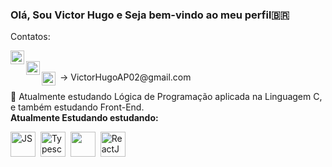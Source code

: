 ### Olá, Sou Victor Hugo e Seja bem-vindo ao meu perfil🇧🇷


Contatos:

<a href="https://www.linkedin.com/in/victor-hugo-alves-pereira-405146208/">
  <img align="left" alt="lk" width="22px" src="https://cdn.jsdelivr.net/npm/simple-icons@v3/icons/linkedin.svg"/> 
<br></a>
<a href="https://www.youtube.com/channel/UCUD5Pg-XVrqS1I7dXHjdRcg">
 <img align="left" alt="yt" width="22px" src="https://cdn.jsdelivr.net/npm/simple-icons@v3/icons/youtube.svg"/></a> <br>
<img align="left" alt="Gmail" width="22px" src="https://cdn.jsdelivr.net/npm/simple-icons@v3/icons/gmail.svg"/> &nbsp;-> VictorHugoAP02@gmail.com 
<br>

🌱 Atualmente estudando Lógica de Programação aplicada na Linguagem C, e também estudando Front-End.
<br>
**Atualmente Estudando estudando:**

<p align="left">
<img src="https://cdn.jsdelivr.net/npm/simple-icons@v3/icons/c.svg" alt="JS" width="40" height="40"/>&nbsp;
  <img src="https://cdn.jsdelivr.net/npm/simple-icons@v3/icons/javascript.svg" alt="Typescript" width="40" height="40" />&nbsp;
<img src="https://pngimage.net/wp-content/uploads/2019/05/html5-icon-png-white-.png" width="40" height="40" />&nbsp;
    <img src="https://w7.pngwing.com/pngs/1008/538/png-transparent-web-development-html-cascading-style-sheets-css3-world-wide-web-angle-web-design-logo.png" alt="ReactJS" width="40" height="40"/>&nbsp;
